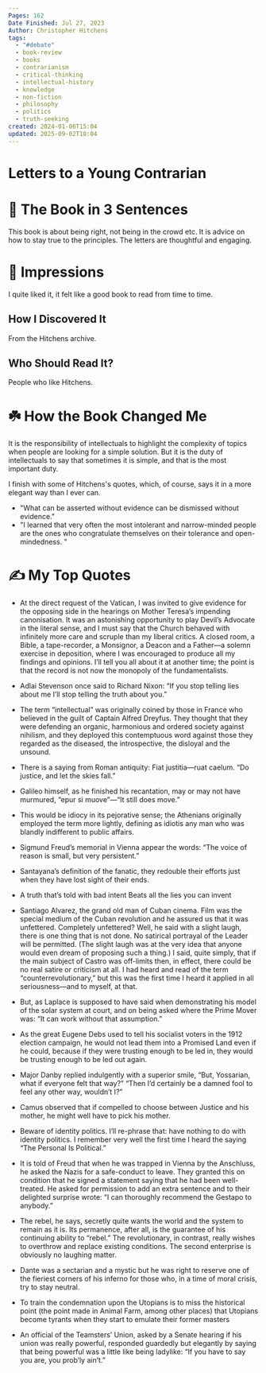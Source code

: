```yaml
---
Pages: 162
Date Finished: Jul 27, 2023
Author: Christopher Hitchens
tags:
  - "#debate"
  - book-review
  - books
  - contrarianism
  - critical-thinking
  - intellectual-history
  - knowledge
  - non-fiction
  - philosophy
  - politics
  - truth-seeking
created: 2024-01-06T15:04
updated: 2025-09-02T10:04
---
```

# Letters to a Young Contrarian

# 🚀 The Book in 3 Sentences
This book is about being right, not being in the crowd etc. It is advice on how to stay true to the principles. The letters are thoughtful and engaging. 

# 🎨 Impressions
I quite liked it, it felt like a good book to read from time to time.

## How I Discovered It
From the Hitchens archive. 

## Who Should Read It?
People who like Hitchens.

# ☘️ How the Book Changed Me
It is the responsibility of intellectuals to highlight the complexity of topics when people are looking for a simple solution. But it is the duty of intellectuals to say that sometimes it is simple, and that is the most important duty. 


I finish with some of Hitchens's quotes, which, of course, says it in a more elegant way than I ever can.

- "What can be asserted without evidence can be dismissed without evidence."
- "I learned that very often the most intolerant and narrow-minded people are the ones who congratulate themselves on their tolerance and open-mindedness. "

# ✍️ My Top  Quotes

- At the direct request of the Vatican, I was invited to give evidence for the opposing side in the hearings on Mother Teresa’s impending canonisation. It was an astonishing opportunity to play Devil’s Advocate in the literal sense, and I must say that the Church behaved with infinitely more care and scruple than my liberal critics. A closed room, a Bible, a tape-recorder, a Monsignor, a Deacon and a Father—a solemn exercise in deposition, where I was encouraged to produce all my findings and opinions. I’ll tell you all about it at another time; the point is that the record is not now the monopoly of the fundamentalists.
- Adlai Stevenson once said to Richard Nixon: “If you stop telling lies about me I’ll stop telling the truth about you.”
 
- The term “intellectual” was originally coined by those in France who believed in the guilt of Captain Alfred Dreyfus. They thought that they were defending an organic, harmonious and ordered society against nihilism, and they deployed this contemptuous word against those they regarded as the diseased, the introspective, the disloyal and the unsound.
 
- There is a saying from Roman antiquity: Fiat justitia—ruat caelum. “Do justice, and let the skies fall.”
 
- Galileo himself, as he finished his recantation, may or may not have murmured, “epur si muove”—“It still does move.”
 
- This would be idiocy in its pejorative sense; the Athenians originally employed the term more lightly, defining as idiotis any man who was blandly indifferent to public affairs.
 
- Sigmund Freud’s memorial in Vienna appear the words: “The voice of reason is small, but very persistent.”
 
- Santayana’s definition of the fanatic, they redouble their efforts just when they have lost sight of their ends.
 
- A truth that’s told with bad intent Beats all the lies you can invent
 
- Santiago Alvarez, the grand old man of Cuban cinema. Film was the special medium of the Cuban revolution and he assured us that it was unfettered. Completely unfettered? Well, he said with a slight laugh, there is one thing that is not done. No satirical portrayal of the Leader will be permitted. (The slight laugh was at the very idea that anyone would even dream of proposing such a thing.) I said, quite simply, that if the main subject of Castro was off-limits then, in effect, there could be no real satire or criticism at all. I had heard and read of the term “counterrevolutionary,” but this was the first time I heard it applied in all seriousness—and to myself, at that.
 
- But, as Laplace is supposed to have said when demonstrating his model of the solar system at court, and on being asked where the Prime Mover was: “It can work without that assumption.”
 
- As the great Eugene Debs used to tell his socialist voters in the 1912 election campaign, he would not lead them into a Promised Land even if he could, because if they were trusting enough to be led in, they would be trusting enough to be led out again.
 
- Major Danby replied indulgently with a superior smile, “But, Yossarian, what if everyone felt that way?” “Then I’d certainly be a damned fool to feel any other way, wouldn’t I?”
 
- Camus observed that if compelled to choose between Justice and his mother, he might well have to pick his mother.
 
- Beware of identity politics. I’ll re-phrase that: have nothing to do with identity politics. I remember very well the first time I heard the saying “The Personal Is Political.”
 
- It is told of Freud that when he was trapped in Vienna by the Anschluss, he asked the Nazis for a safe-conduct to leave. They granted this on condition that he signed a statement saying that he had been well-treated. He asked for permission to add an extra sentence and to their delighted surprise wrote: “I can thoroughly recommend the Gestapo to anybody.”
 
- The rebel, he says, secretly quite wants the world and the system to remain as it is. Its permanence, after all, is the guarantee of his continuing ability to “rebel.” The revolutionary, in contrast, really wishes to overthrow and replace existing conditions. The second enterprise is obviously no laughing matter.
 
- Dante was a sectarian and a mystic but he was right to reserve one of the fieriest corners of his inferno for those who, in a time of moral crisis, try to stay neutral.
 
- To train the condemnation upon the Utopians is to miss the historical point (the point made in Animal Farm, among other places) that Utopians become tyrants when they start to emulate their former masters
 
- An official of the Teamsters’ Union, asked by a Senate hearing if his union was really powerful, responded guardedly but elegantly by saying that being powerful was a little like being ladylike: “If you have to say you are, you prob’ly ain’t.”
 
